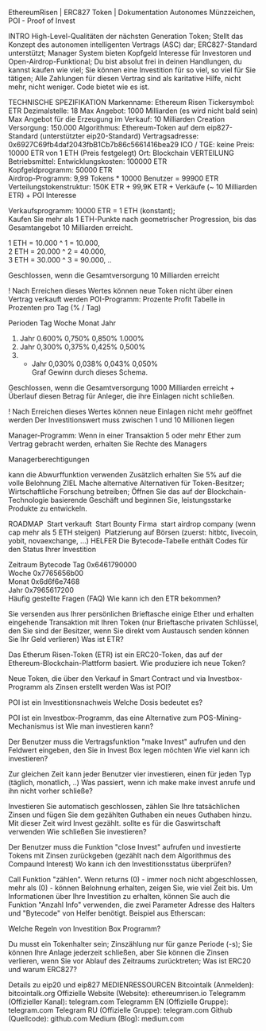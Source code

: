 EthereumRisen | ERC827 Token | Dokumentation
Autonomes Münzzeichen, POI - Proof of Invest

INTRO
High-Level-Qualitäten der nächsten Generation Token;
Stellt das Konzept des autonomen intelligenten Vertrags (ASC) dar;
ERC827-Standard unterstützt;
Manager System bieten Kopfgeld Interesse für Investoren und Open-Airdrop-Funktional;
Du bist absolut frei in deinen Handlungen, du kannst kaufen wie viel;
Sie können eine Investition für so viel, so viel für Sie tätigen;
Alle Zahlungen für diesen Vertrag sind als karitative Hilfe, nicht mehr, nicht weniger. Code bietet wie es ist.

TECHNISCHE SPEZIFIKATION
Markenname: Ethereum Risen
Tickersymbol: ETR
Dezimalstelle: 18
Max Angebot: 1000 Milliarden (es wird nicht bald sein)
Max Angebot für die Erzeugung im Verkauf: 10 Milliarden
Creation Versorgung: 150.000
Algorithmus: Ethereum-Token auf dem eip827-Standard (unterstützter eip20-Standard)
Vertragsadresse: 0x6927C69fb4daf2043fbB1Cb7b86c5661416bea29
ICO / TGE: keine
Preis: 10000 ETR von 1 ETH (Preis festgelegt)
Ort: Blockchain
VERTEILUNG
Betriebsmittel:
Entwicklungskosten: 100000 ETR  
Kopfgeldprogramm: 50000 ETR  
Airdrop-Programm: 9,99 Tokens * 10000 Benutzer = 99900 ETR  
Verteilungstokenstruktur: 150K ETR + 99,9K ETR + Verkäufe (~ 10 Milliarden ETR) + POI Interesse



Verkaufsprogramm:
10000 ETR = 1 ETH (konstant);  
Kaufen Sie mehr als 1 ETH-Punkte nach geometrischer Progression, bis das Gesamtangebot 10 Milliarden erreicht.

1 ETH = 10.000 ^ 1 = 10.000,  
2 ETH = 20.000 ^ 2 = 40.000,  
3 ETH = 30.000 ^ 3 = 90.000,
..  


Geschlossen, wenn die Gesamtversorgung 10 Milliarden erreicht

! Nach Erreichen dieses Wertes können neue Token nicht über einen Vertrag verkauft werden
POI-Programm:
Prozente Profit Tabelle in Prozenten pro Tag (% / Tag)

Perioden Tag Woche Monat Jahr
1. Jahr 0.600% 0,750% 0,850% 1.000%  
2. Jahr 0,300% 0,375% 0,425% 0,500%  
3. + Jahr 0,030% 0,038% 0,043% 0,050%  
Graf Gewinn durch dieses Schema.

Geschlossen, wenn die Gesamtversorgung 1000 Milliarden erreicht + Überlauf diesen Betrag für Anleger, die ihre Einlagen nicht schließen.

! Nach Erreichen dieses Wertes können neue Einlagen nicht mehr geöffnet werden
Der Investitionswert muss zwischen 1 und 10 Millionen liegen

Manager-Programm:
Wenn in einer Transaktion 5 oder mehr Ether zum Vertrag gebracht werden, erhalten Sie Rechte des Managers

Managerberechtigungen

kann die Abwurffunktion verwenden
Zusätzlich erhalten Sie 5% auf die volle Belohnung
ZIEL
Mache alternative Alternativen für Token-Besitzer; Wirtschaftliche Forschung betreiben; Öffnen Sie das auf der Blockchain-Technologie basierende Geschäft und beginnen Sie, leistungsstarke Produkte zu entwickeln.

ROADMAP
 Start verkauft
 Start Bounty Firma
 start airdrop company (wenn cap mehr als 5 ETH steigen)
 Platzierung auf Börsen (zuerst: hitbtc, livecoin, yobit, novaexchange, ...)
HELFER
Die Bytecode-Tabelle enthält Codes für den Status Ihrer Investition

Zeitraum Bytecode
Tag 0x6461790000  
Woche 0x7765656b00  
Monat 0x6d6f6e7468  
Jahr 0x7965617200  
Häufig gestellte Fragen (FAQ)
Wie kann ich den ETR bekommen?

Sie versenden aus Ihrer persönlichen Brieftasche einige Ether und erhalten eingehende Transaktion mit Ihren Token (nur Brieftasche privaten Schlüssel, den Sie sind der Besitzer, wenn Sie direkt vom Austausch senden können Sie Ihr Geld verlieren)
Was ist ETR?

Das Etherum Risen-Token (ETR) ist ein ERC20-Token, das auf der Ethereum-Blockchain-Plattform basiert.
Wie produziere ich neue Token?

Neue Token, die über den Verkauf in Smart Contract und via Investbox-Programm als Zinsen erstellt werden
Was ist POI?

POI ist ein Investitionsnachweis
Welche Dosis bedeutet es?

POI ist ein Investbox-Programm, das eine Alternative zum POS-Mining-Mechanismus ist
Wie man investieren kann?

Der Benutzer muss die Vertragsfunktion "make Invest" aufrufen und den Feldwert eingeben, den Sie in Invest Box legen möchten
Wie viel kann ich investieren?

Zur gleichen Zeit kann jeder Benutzer vier investieren, einen für jeden Typ (täglich, monatlich, ..)
Was passiert, wenn ich make make invest anrufe und ihn nicht vorher schließe?

Investieren Sie automatisch geschlossen, zählen Sie Ihre tatsächlichen Zinsen und fügen Sie dem gezählten Guthaben ein neues Guthaben hinzu. Mit dieser Zeit wird Invest gezählt. sollte es für die Gaswirtschaft verwenden
Wie schließen Sie investieren?

Der Benutzer muss die Funktion "close Invest" aufrufen und investierte Tokens mit Zinsen zurückgeben (gezählt nach dem Algorithmus des Compaund Interest)
Wo kann ich den Investitionsstatus überprüfen?

Call Funktion "zählen". Wenn returns (0) - immer noch nicht abgeschlossen, mehr als (0) - können Belohnung erhalten, zeigen Sie, wie viel Zeit bis.
Um Informationen über Ihre Investition zu erhalten, können Sie auch die Funktion "Anzahl Info" verwenden, die zwei Parameter Adresse des Halters und "Bytecode" von Helfer benötigt. Beispiel aus Etherscan:


Welche Regeln von Investition Box Programm?

Du musst ein Tokenhalter sein;
Zinszählung nur für ganze Periode (-s);
Sie können Ihre Anlage jederzeit schließen, aber Sie können die Zinsen verlieren, wenn Sie vor Ablauf des Zeitraums zurücktreten;
Was ist ERC20 und warum ERC827?

Details zu eip20 und eip827
MEDIENRESSOURCEN
Bitcointalk (Anmelden): bitcointalk.org
Offizielle Website (Website): ethereumrisen.io
Telegramm (Offizieller Kanal): telegram.com
Telegramm EN (Offizielle Gruppe): telegram.com
Telegram RU (Offizielle Gruppe): telegram.com
Github (Quellcode): github.com
Medium (Blog): medium.com

